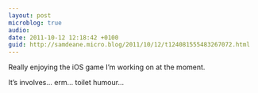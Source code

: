 ```yaml
---
layout: post
microblog: true
audio: 
date: 2011-10-12 12:18:42 +0100
guid: http://samdeane.micro.blog/2011/10/12/t124081555483267072.html
---
```

Really enjoying the iOS game I’m working on at the moment.

It’s involves... erm… toilet humour...
